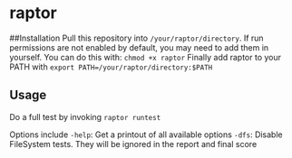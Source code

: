 # raptor

##Installation
Pull this repository into `/your/raptor/directory`.
If run permissions are not enabled by default, you may need to add them in yourself.
You can do this with:
`chmod +x raptor`
Finally add raptor to your PATH with
`export PATH=/your/raptor/directory:$PATH`

## Usage
Do a full test by invoking `raptor runtest`

Options include 
`-help`: Get a printout of all available options
`-dfs`: Disable FileSystem tests. They will be ignored in the report and final score